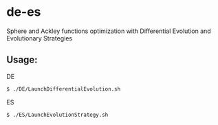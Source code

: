 # de-es
Sphere and Ackley functions optimization with Differential Evolution and Evolutionary Strategies

## Usage:

DE

```bash
$ ./DE/LaunchDifferentialEvolution.sh
```

ES

```bash
$ ./ES/LaunchEvolutionStrategy.sh
```
